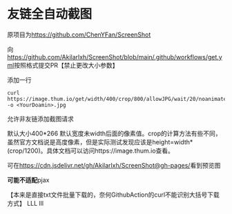 # 友链全自动截图
原项目为<https://github.com/ChenYFan/ScreenShot>

向<https://github.com/Akilarlxh/ScreenShot/blob/main/.github/workflows/get.yml>按照格式提交PR【禁止更改大小参数】

添加一行
```
curl https://image.thum.io/get/width/400/crop/800/allowJPG/wait/20/noanimate/https://<YourDomain>/ -o <YourDoamin>.jpg
```
允许非友链添加截图请求

默认大小400\*266  默认宽度未width后面的像素值。crop的计算方法有些不同，虽然官方文档说是高度像素，但是实际测试发现应该是height=width*(crop/1200)。具体文档可以访问https://image.thum.io查看。

可在<https://cdn.jsdelivr.net/gh/Akilarlxh/ScreenShot@gh-pages/>看到预览图

**可能不适配**pjax

【本来是直接txt文件批量下载的，奈何GithubAction的curl不能识别大括号下载方式】
LLL
lll
